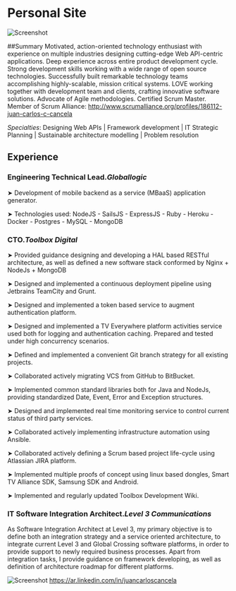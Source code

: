 Personal Site
============
![Screenshot](https://dl.dropboxusercontent.com/u/3868882/juancancela.work.io/334ca3a.jpg)

##Summary
Motivated, action-oriented technology enthusiast with experience on multiple industries designing cutting-edge Web API-centric applications. 
Deep experience across entire product development cycle.
Strong development skills working with a wide range of open source technologies. 
Successfully built remarkable technology teams accomplishing highly-scalable, mission critical systems. 
LOVE working together with development team and clients, crafting innovative software solutions.
Advocate of Agile methodologies. Certified Scrum Master. Member of Scrum Alliance: http://www.scrumalliance.org/profiles/186112-juan-carlos-c-cancela

*Specialties*: Designing Web APIs | Framework development | IT Strategic Planning | Sustainable architecture modelling | Problem resolution

## Experience

### Engineering Technical Lead.*Globallogic*
➤ Development of mobile backend as a service (MBaaS) application generator.

➤ Technologies used: NodeJS - SailsJS - ExpressJS - Ruby - Heroku - Docker - Postgres - MySQL - MongoDB

### CTO.*Toolbox Digital*
➤ Provided guidance designing and developing a HAL based RESTful architecture, as well as defined a new software stack conformed by Nginx + NodeJs + MongoDB

➤ Designed and implemented a continuous deployment pipeline using Jetbrains TeamCity and Grunt.

➤ Designed and implemented a token based service to augment authentication platform.

➤ Designed and implemented a TV Everywhere platform activities service used both for logging and authentication 
caching. Prepared and tested under high concurrency scenarios.

➤ Defined and implemented a convenient Git branch strategy for all existing projects.

➤ Collaborated actively migrating VCS from GitHub to BitBucket.

➤ Implemented common standard libraries both for Java and NodeJs, providing standardized Date, Event, Error and Exception structures.

➤ Designed and implemented real time monitoring service to control current status of third party services.

➤ Collaborated actively implementing infrastructure automation using Ansible.

➤ Collaborated actively defining a Scrum based project life-cycle using Atlassian JIRA platform. 

➤ Implemented multiple proofs of concept using linux based dongles, Smart TV Alliance SDK, Samsung SDK and Android. 

➤ Implemented and regularly updated Toolbox Development Wiki.

### IT Software Integration Architect.*Level 3 Communications*
As Software Integration Architect at Level 3, my primary objective is to define both an integration strategy and a service oriented architecture, to integrate current Level 3 and Global Crossing software platforms, in order to provide support to newly required business processes.
Apart from integration tasks, I provide guidance on framework developing, as well as definition of architecture roadmap for different platforms.


![Screenshot](http://www.userlogos.org/files/logos/siipikarja/linkedin.png)
https://ar.linkedin.com/in/juancarloscancela
